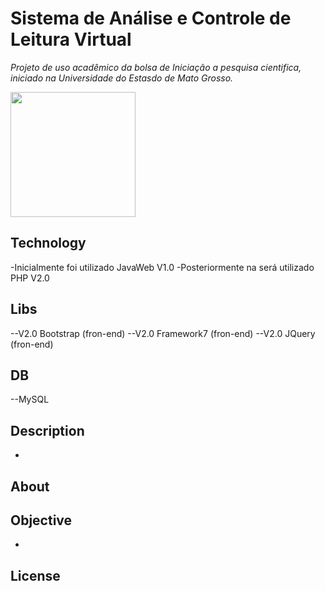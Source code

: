 # Sistema de Análise e Controle de Leitura Virtual
*Projeto de uso acadêmico da bolsa de Iniciação a pesquisa cientifica,
iniciado na Universidade do Estasdo de Mato Grosso.*
<p align="left" ><img width="200" height="200" src="http://pesquisa.unemat.br:8080/ler/img/Model%2002.2.png"></p>



## Technology
-Inicialmente foi utilizado JavaWeb V1.0
-Posteriormente na será utilizado PHP V2.0
## Libs
--V2.0 Bootstrap (fron-end) 
--V2.0 Framework7 (fron-end) 
--V2.0 JQuery (fron-end) 
## DB
--MySQL

## Description
-
## About
## Objective

-
## License